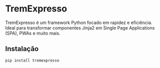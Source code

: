 # TremExpresso

TremExpresso é um framework Python focado em rapidez e eficiência. Ideal para transformar componentes Jinja2 em Single Page Applications (SPA), PWAs e muito mais.

## Instalação

```bash
pip install tremexpresso
```
